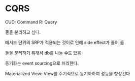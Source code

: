 # CQRS

CUD: Command
R: Query

둘을 분리하고 싶다. 

메서드 단위의 SRP가 적용되는 것이로 인해 side effect가 줄어 듦

둘을 분리하기 위해서 db를 나눌 수도 있음

동기화는 event sourcing으로 처리한다. 

Materialized View: View를 주기적으로 동기화하여 성능을 향상킨다
